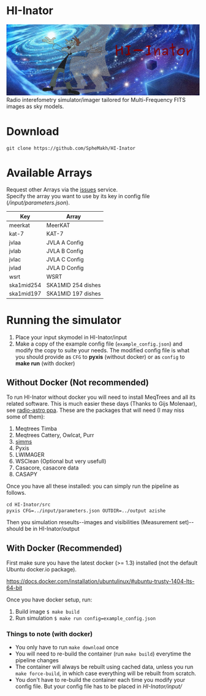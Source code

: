 # HI-Inator  
![logo](https://github.com/SpheMakh/HI-Inator/blob/sofia/logo.png)
Radio interefometry simulator/imager tailored for Multi-Frequency FITS images as sky models.
# Download
```
git clone https://github.com/SpheMakh/HI-Inator
```

# Available Arrays
Request other Arrays via the [issues](https://github.com/SpheMakh/HI-Inator/issues) service.   
Specify the array you want to use by its key in config file (*/input/parameters.json*).  

| Key | Array |    
| ------|-----|  
|meerkat|MeerKAT|  
|kat-7|KAT-7|  
|jvlaa|JVLA A Config|  
|jvlab|JVLA B Config|  
|jvlac|JVLA C Config|    
|jvlad|JVLA D Config|  
|wsrt|WSRT|  
|ska1mid254|SKA1MID 254 dishes|  
|ska1mid197|SKA1MID 197 dishes|  


# Running the simulator
1. Place your input skymodel in HI-Inator/input  
2. Make a copy of the example config file (`example_config.json`) and modify the copy to suite your needs. 
The modified config file is what you should provide as `CFG` to **pyxis** (without docker) or as `config` to **make run** (with docker)

## Without Docker (Not recommended)
To run HI-Inator without docker you will need to install MeqTrees and all its related software. This is much easier these days (Thanks to Gijs Molenaar), see [radio-astro ppa](https://launchpad.net/~radio-astro/+archive/ubuntu/main). These are the packages that will need (I may niss some of them):

1. Meqtrees Timba
2. Meqtrees Cattery, Owlcat, Purr  
3. [simms](https://github.com/sphemakh/simms)  
4. Pyxis
5. LWIMAGER
6. WSClean (Optional but very usefull)
7. Casacore, casacore data
8. CASAPY

Once you have all these installed: you can simply run the pipeline as follows. 
```
cd HI-Inator/src
pyxis CFG=../input/parameters.json OUTDIR=../output azishe
```

Then you simulation reseults--images and visibilities (Measurement set)-- should be in HI-Inator/output

## With Docker (Recommended)
First make sure you have the latest docker (>= 1.3) installed (not the default Ubuntu docker.io package).

https://docs.docker.com/installation/ubuntulinux/#ubuntu-trusty-1404-lts-64-bit

Once you have docker setup, run: 

1. Build image `$ make build`  
2. Run simulation `$ make run config=example_config.json`  

### Things to note (with docker)
* You only have to run `make download` once  
* You will need to re-build the container (run `make build`) everytime the pipeline changes
* The container will always be rebuilt using cached data, unless you run `make force-build`, 
in which case everything will be rebuilt from scratch.  
* You don't have to re-build the container each time you modify your config file. But your config file has to be placed in *HI-Inator/input/*
